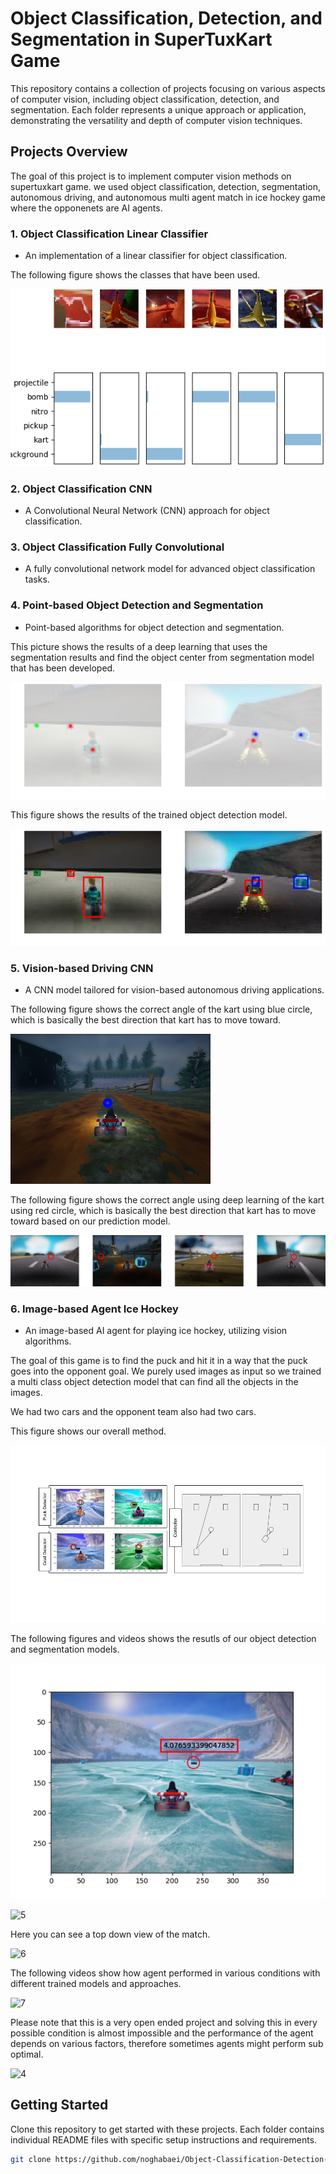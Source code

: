# Object Classification, Detection, and Segmentation in SuperTuxKart Game

This repository contains a collection of projects focusing on various aspects of computer vision, including object classification, detection, and segmentation. Each folder represents a unique approach or application, demonstrating the versatility and depth of computer vision techniques.

## Projects Overview
The goal of this project is to implement computer vision methods on supertuxkart game. we used object classification, detection, segmentation, autonomous driving, and autonomous multi agent match in ice hockey game where the opponenets are AI agents.

### 1. Object Classification Linear Classifier
- An implementation of a linear classifier for object classification.

The following figure shows the classes that have been used.

![Visualization](/images/viz.png)

### 2. Object Classification CNN
- A Convolutional Neural Network (CNN) approach for object classification.


### 3. Object Classification Fully Convolutional
- A fully convolutional network model for advanced object classification tasks.


### 4. Point-based Object Detection and Segmentation
- Point-based algorithms for object detection and segmentation.

This picture shows the results of a deep learning that uses the segmentation results and find the object center from segmentation model that has been developed.
  
![Heat](/images/heat.png)
  
This figure shows the results of the trained object detection model.
  
![Box](/images/box.png)
  
### 5. Vision-based Driving CNN
- A CNN model tailored for vision-based autonomous driving applications.

The following figure shows the correct angle of the kart using blue circle, which is basically the best direction that kart has to move toward.
  
![Controller](/images/controller.png)
  
The following figure shows the correct angle using deep learning of the kart using red circle, which is basically the best direction that kart has to move toward based on our prediction model.
  
![Data](/images/data.png)

### 6. Image-based Agent Ice Hockey
- An image-based AI agent for playing ice hockey, utilizing vision algorithms.

The goal of this game is to find the puck and hit it in a way that the puck goes into the opponent goal. We purely used images as input so we trained a multi class object detection model that can find all the objects in the images.

We had two cars and the opponent team also had two cars.

This figure shows our overall method. 

![method](/images/2.png)

The following figures and videos shows the resutls of our object detection and segmentation models.

![Picture2](/images/Picture2.png)
  
![5](https://github.com/noghabaei/Object-Classification-Detection-and-Segmentation/assets/15921300/29ba3260-66e0-40d2-bddd-b58ad54645d4)

Here you can see a top down view of the match. 

![6](https://github.com/noghabaei/Object-Classification-Detection-and-Segmentation/assets/15921300/acbb939e-9e29-448d-a802-fe9c9424950b)

The following videos show how agent performed in various conditions with different trained models and approaches. 

![7](https://github.com/noghabaei/Object-Classification-Detection-and-Segmentation/assets/15921300/a31b341d-bee2-4840-9145-9c4a633bd25b)

Please note that this is a very open ended project and solving this in every possible condition is almost impossible and the performance of the agent depends on various factors, therefore sometimes agents might perform sub optimal.
  
![4](https://github.com/noghabaei/Object-Classification-Detection-and-Segmentation/assets/15921300/7e0a3a80-f8cc-46f0-9db6-9c0ba11c1ca8)



## Getting Started

Clone this repository to get started with these projects. Each folder contains individual README files with specific setup instructions and requirements.

```bash
git clone https://github.com/noghabaei/Object-Classification-Detection-and-Segmentation.git
